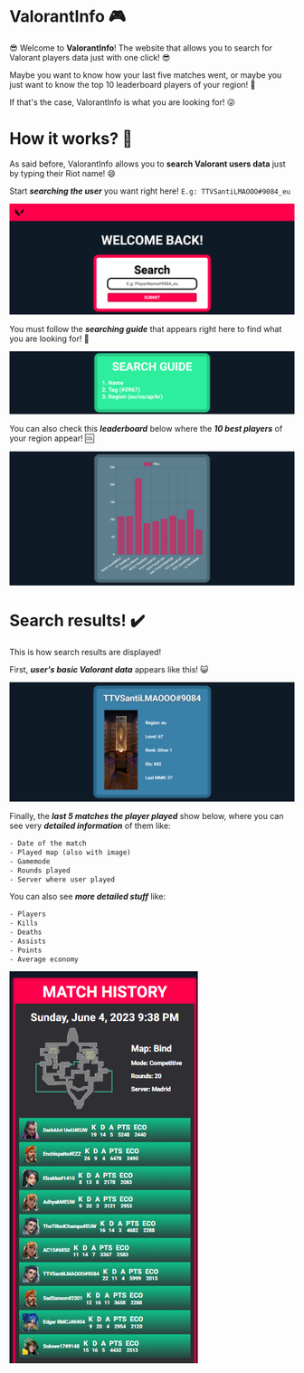 # ValorantInfo 🎮

😎 Welcome to **ValorantInfo**! The website that allows you to search for Valorant players data just with one click! 😎

Maybe you want to know how your last five matches went, or maybe you just want to know the top 10 leaderboard players of your region! 🤔

If that's the case, ValorantInfo is what you are looking for! 😜

# How it works? 🎲

As said before, ValorantInfo allows you to **search Valorant users data** just by typing their Riot name! 😄

Start ***searching the user*** you want right here! ```E.g: TTVSantiLMAOOO#9084_eu```

<img src="https://github.com/santivediap/FrontEndProyect_ValoInfo/blob/home/assets/screenshots/search-screenshot.png?raw=true">

You must follow the ***searching guide*** that appears right here to find what you are looking for! 🤔

<img src="https://github.com/santivediap/FrontEndProyect_ValoInfo/blob/home/assets/screenshots/searchguide-screenshot.png?raw=true">

You can also check this ***leaderboard*** below where the ***10 best players*** of your region appear! 🆒

<img src="https://github.com/santivediap/FrontEndProyect_ValoInfo/blob/home/assets/screenshots/leaderboard-screenshot.png?raw=true">

# Search results! ✔️

This is how search results are displayed!

First, ***user's basic Valorant data*** appears like this! 😺

<img src="https://github.com/santivediap/FrontEndProyect_ValoInfo/blob/home/assets/screenshots/basicuserdata-screenshot.png?raw=true">

Finally, the ***last 5 matches the player played*** show below, where you can see very ***detailed information*** of them like:

```
- Date of the match
- Played map (also with image)
- Gamemode
- Rounds played
- Server where user played
```

You can also see ***more detailed stuff*** like:

```
- Players
- Kills
- Deaths
- Assists
- Points
- Average economy
```

<img src="https://github.com/santivediap/FrontEndProyect_ValoInfo/blob/home/assets/screenshots/matchhistory-screenshot.png?raw=true">